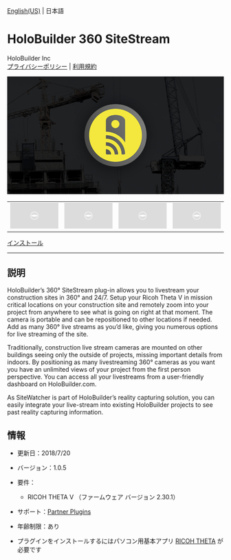 [English(US)](README.md) | 日本語

# HoloBuilder 360 SiteStream
HoloBuilder Inc  
[プライバシーポリシー](../../README.ja.md#%E3%83%97%E3%83%A9%E3%82%A4%E3%83%90%E3%82%B7%E3%83%BC%E3%83%9D%E3%83%AA%E3%82%B7%E3%83%BC) | [利用規約](../../README.ja.md#%E5%88%A9%E7%94%A8%E8%A6%8F%E7%B4%84)

<div align="center">
 <img src="1.png">
 <table>
  <tr>
   <td><img src="../../resources/common/img/noimg.png"></td>
   <td><img src="../../resources/common/img/noimg.png"></td>
   <td><img src="../../resources/common/img/noimg.png"></td>
   <td><img src="../../resources/common/img/noimg.png"></td>
  </tr>
 </table>
</div>

[インストール](https://link.ricoh360.com/plugins/com.holobuilder.jobwatcher/apk)

***

## 説明
HoloBuilder’s 360° SiteStream plug-in allows you to livestream your construction sites in 360° and 24/7. Setup your Ricoh Theta V in mission critical locations on your construction site and remotely zoom into your project from anywhere to see what is going on right at that moment. The camera is portable and can be repositioned to other locations if needed. Add as many 360° live streams as you’d like, giving you numerous options for live streaming of the site.  
  
Traditionally, construction live stream cameras are mounted on other buildings seeing only the outside of projects, missing important details from indoors. By positioning as many livestreaming 360° cameras as you want you have an unlimited views of your project from the first person perspective. You can access all your livestreams from a user-friendly dashboard on HoloBuilder.com.  
  
As SiteWatcher is part of HoloBuilder’s reality capturing solution, you can easily integrate your live-stream into existing HoloBuilder projects to see past reality capturing information.  
  
## 情報
  * 更新日：2018/7/20
  * バージョン：1.0.5
  * 要件：
    * RICOH THETA V （ファームウェア バージョン 2.30.1）
  * サポート：[Partner Plugins](https://www.createholo.com/)
  * 年齢制限：あり

* プラグインをインストールするにはパソコン用基本アプリ [RICOH THETA](https://theta360.com/ja/about/application/pc.html#app-detail-01) が必要です
